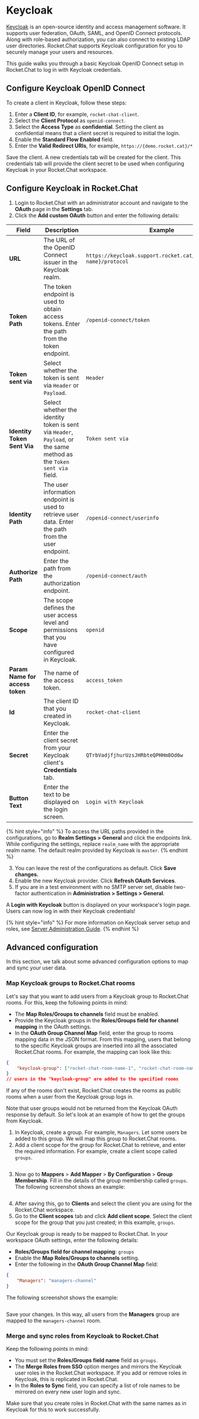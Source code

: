# Keycloak

[Keycloak](https://www.keycloak.org/) is an open-source identity and access management software. It supports user federation, OAuth, SAML, and OpenID Connect protocols. Along with role-based authorization, you can also connect to existing LDAP user directories. Rocket.Chat supports Keycloak configuration for you to securely manage your users and resources.

This guide walks you through a basic Keycloak OpenID Connect setup in Rocket.Chat to log in with Keycloak credentials.

## Configure Keycloak OpenID Connect

To create a client in Keycloak, follow these steps:

1. Enter a **Client ID**, for example, `rocket-chat-client`.
2. Select the **Client Protocol** as `openid-connect`.
3. Select the **Access Type** as **confidential**. Setting the client as confidential means that a client secret is required to initial the login.
4. Enable the **Standard Flow Enabled** field.
5. Enter the **Valid Redirect URIs**, for example, `https://{demo.rocket.cat}/*`

Save the client. A new credentials tab will be created for the client. This credentials tab will provide the client secret to be used when configuring Keycloak in your Rocket.Chat workspace.

## Configure Keycloak in Rocket.Chat

1. Login to Rocket.Chat with an administrator account and navigate to the **OAuth** page in the **Settings** tab.
2. Click the **Add custom OAuth** button and enter the following details:

<table><thead><tr><th width="189">Field</th><th width="292">Description</th><th>Example</th></tr></thead><tbody><tr><td><strong>URL</strong></td><td>The URL of the OpenID Connect issuer in the Keycloak realm.</td><td><code>https://keycloak.support.rocket.cat/realms/{realm-name}/protocol</code></td></tr><tr><td><strong>Token Path</strong></td><td>The token endpoint is used to obtain access tokens. Enter the path from the token endpoint.</td><td><code>/openid-connect/token</code></td></tr><tr><td><strong>Token sent via</strong></td><td>Select whether the token is sent via <code>Header</code> or <code>Payload</code>.</td><td><code>Header</code></td></tr><tr><td><strong>Identity Token Sent Via</strong></td><td>Select whether the identity token is sent via <code>Header</code>, <code>Payload</code>, or the same method as the <code>Token sent via</code> field.</td><td><code>Token sent via</code></td></tr><tr><td><strong>Identity Path</strong></td><td>The user information endpoint is used to retrieve user data. Enter the path from the user endpoint.</td><td><code>/openid-connect/userinfo</code></td></tr><tr><td><strong>Authorize Path</strong></td><td>Enter the path from the authorization endpoint.</td><td><code>/openid-connect/auth</code></td></tr><tr><td><strong>Scope</strong></td><td>The scope defines the user access level and permissions that you have configured in Keycloak.</td><td><code>openid</code></td></tr><tr><td><strong>Param Name for access token</strong></td><td>The name of the access token.</td><td><code>access_token</code></td></tr><tr><td><strong>Id</strong></td><td>The client ID that you created in Keycloak.</td><td><code>rocket-chat-client</code></td></tr><tr><td><strong>Secret</strong></td><td>Enter the client secret from your Keycloak client's <strong>Credentials</strong> tab.</td><td><code>QTrbVadjfjhurUzsJHRbteQPHHm8Od6w</code></td></tr><tr><td><strong>Button Text</strong></td><td>Enter the text to be displayed on the login screen.</td><td><code>Login with Keycloak</code></td></tr></tbody></table>

{% hint style="info" %}
To access the URL paths provided in the configurations, go to **Realm Settings > General** and click the endpoints link. While configuring the settings, replace `realm_name` with the appropriate realm name. The default realm provided by Keycloak is `master`.
{% endhint %}

3. You can leave the rest of the configurations as default. Click **Save changes.**
4. Enable the new Keycloak provider. Click **Refresh OAuth Services**.
5. If you are in a test environment with no SMTP server set, disable two-factor authentication in **Administration > Settings > General**.

A **Login with Keycloak** button is displayed on your workspace's login page. Users can now log in with their Keycloak credentials!

{% hint style="info" %}
For more information on Keycloak server setup and roles, see [Server Administration Guide](https://www.keycloak.org/docs/latest/server\_admin/#keycloak-features-and-concepts).
{% endhint %}

## Advanced configuration

In this section, we talk about some advanced configuration options to map and sync your user data.

### Map Keycloak groups to Rocket.Chat rooms

Let's say that you want to add users from a Keycloak group to Rocket.Chat rooms. For this, keep the following points in mind:

* The **Map Roles/Groups to channels** field must be enabled.
* Provide the Keycloak groups in the **Roles/Groups field for channel mapping** in the OAuth settings.&#x20;
* In the **OAuth Group Channel Map** field, enter the group to rooms mapping data in the JSON format. From this mapping, users that belong to the specific Keycloak groups are inserted into all the associated Rocket.Chat rooms. For example, the mapping can look like this:

```json
{
    "keycloak-group": ["rocket-chat-room-name-1", "rocket-chat-room-name-2"]
}
// users in the "keycloak-group" are added to the specified rooms
```

If any of the rooms don't exist, Rocket.Chat creates the rooms as public rooms when a user from the Keycloak group logs in.

Note that user groups would not be returned from the Keycloak OAuth response by default. So let's look at an example of how to get the groups from Keycloak.

1. In Keycloak, create a group. For example, `Managers`. Let some users be added to this group. We will map this group to Rocket.Chat rooms.
2. Add a client scope for the group for Rocket.Chat to retrieve, and enter the required information. For example, create a client scope called `groups`.

<figure><img src="../../../.gitbook/assets/de 2024-03-18 00-03-41.png" alt=""><figcaption></figcaption></figure>

3. Now go to **Mappers** > **Add Mapper** > **By Configuration** > **Group Membership**. Fill in the details of the group membership called `groups`. The following screenshot shows an example:

<figure><img src="../../../.gitbook/assets/step3.png" alt=""><figcaption></figcaption></figure>

4. After saving this, go to **Clients** and select the client you are using for the Rocket.Chat workspace.
5. Go to the **Client scopes** tab and click **Add client scope**. Select the client scope for the group that you just created; in this example, `groups`.

Our Keycloak group is ready to be mapped to Rocket.Chat. In your workspace OAuth settings, enter the following details:

* **Roles/Groups field for channel mapping**: `groups`
* Enable the **Map Roles/Groups to channels** setting.
* Enter the following in the **OAuth Group Channel Map** field:

```json
{
    "Managers": "managers-channel"
}
```

The following screenshot shows the example:

<figure><img src="../../../.gitbook/assets/oauth-screen.png" alt=""><figcaption></figcaption></figure>

Save your changes. In this way, all users from the **Managers** group are mapped to the `managers-channel` room.

### Merge and sync roles from Keycloak to Rocket.Chat

Keep the following points in mind:

* You must set the **Roles/Groups field name** field as `groups`.
* The **Merge Roles from SSO** option merges and mirrors the Keycloak user roles in the Rocket.Chat workspace. If you add or remove roles in Keycloak, this is replicated in Rocket.Chat.&#x20;
* In the **Roles to Sync** field, you can specify a list of role names to be mirrored on every new user login and sync.&#x20;

Make sure that you create roles in Rocket.Chat with the same names as in Keycloak for this to work successfully.
